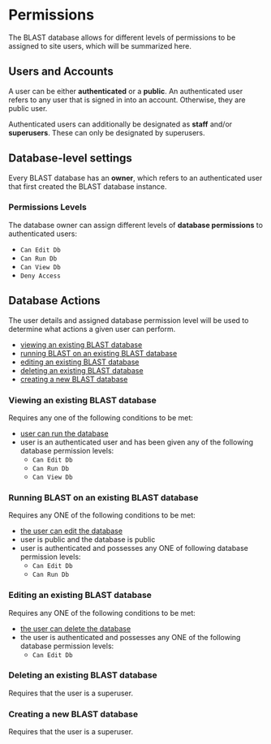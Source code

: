 # Permissions

The BLAST database allows for different levels of permissions to be assigned to site users, which will be summarized here.

## Users and Accounts

A user can be either **authenticated** or a **public**. An authenticated user refers to any user that is signed in into an account. Otherwise, they are public user. 

Authenticated users can additionally be designated as **staff** and/or **superusers**. These can only be designated by superusers.

## Database-level settings
Every BLAST database has an **owner**, which refers to an authenticated user that first created the BLAST database instance.

### Permissions Levels
The database owner can assign different levels of **database permissions** to authenticated users:
-   `Can Edit Db`
-   `Can Run Db`
-   `Can View Db`
-   `Deny Access`

## Database Actions
The user details and assigned database permission level will be used to determine what actions a given user can perform.
-   [viewing an existing BLAST database](#viewing-an-existing-blast-database)
-   [running BLAST on an existing BLAST database](#running-blast-on-an-existing-blast-database)
-   [editing an existing BLAST database](#editing-an-existing-blast-database)
-   [deleting an existing BLAST database](#deleting-an-existing-blast-database)
-   [creating a new BLAST database](#creating-a-new-blast-database)

### Viewing an existing BLAST database
Requires any one of the following conditions to be met:
-   [user can run the database](#running-blast-on-an-existing-blast-database)
-   user is an authenticated user and has been given any of the following database permission levels:
    - `Can Edit Db`
    - `Can Run Db`
    - `Can View Db`

### Running BLAST on an existing BLAST database
Requires any ONE of the following conditions to be met:
-   [the user can edit the database](#editing-an-existing-blast-database)
-   user is public and the database is public
-   user is authenticated and possesses any ONE of following database permission levels:
    - `Can Edit Db`
    - `Can Run Db`

### Editing an existing BLAST database
Requires any ONE of the following conditions to be met:
-   [the user can delete the database](#deleting-an-existing-blast-database)
-   the user is authenticated and possesses any ONE of the following database permission levels:
    - `Can Edit Db`

### Deleting an existing BLAST database
Requires that the user is a superuser.

### Creating a new BLAST database
Requires that the user is a superuser.
